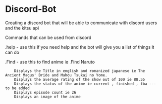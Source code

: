 # Discord-Bot
Creating a discord bot that will be able to communicate with discord users and the kitsu api


Commands that can be used from discord

.help - use this if you need help and the bot will give you a list of things it can do

.Find - use this to find anime ie .Find Naruto

        Displays the Title in english and romanized japanese ie The Ancient Magus' Bride and Mahou Tsukai no Yome.
        Displays the average rating of the show out of 100 ie 88.55
        Displays the status of the anime ie current , finished , tba --- to be added
        Displays episode count ie 26
        Displays an image of the anime
		
		
		
		
